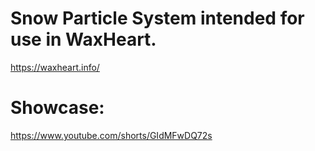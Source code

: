 # Snow Particle System intended for use in WaxHeart.
https://waxheart.info/

# Showcase:
https://www.youtube.com/shorts/GIdMFwDQ72s
